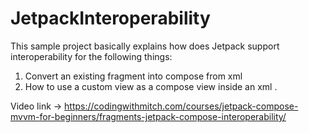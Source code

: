 # JetpackInteroperability

This sample project basically explains how does Jetpack support interoperability for the following things:
1. Convert an existing fragment into compose from xml
2. How to use a custom view as a compose view inside an xml .

Video link -> https://codingwithmitch.com/courses/jetpack-compose-mvvm-for-beginners/fragments-jetpack-compose-interoperability/
